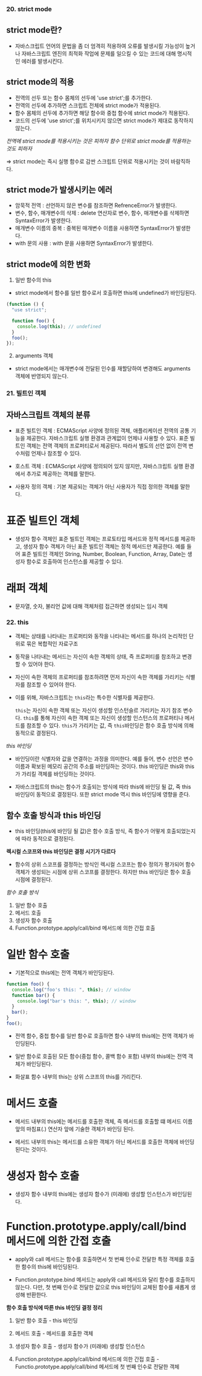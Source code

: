 ### 20. strict mode

## strict mode란?

- 자바스크립트 언어의 문법을 좀 더 엄격히 적용하여 오류를 발생시킬 가능성이 높거나 자바스크립트 엔진의 최적화 작업에 문제를 일으킬 수 있는 코드에 대해 명시적인 에러를 발생시킨다.

## strict mode의 적용

- 전역의 선두 또는 함수 몸체의 선두에 'use strict';를 추가한다.
- 전역의 선두에 추가하면 스크립트 전체에 strict mode가 적용된다.
- 함수 몸체의 선두에 추가하면 해당 함수와 중첩 함수에 strict mode가 적용된다.
- 코드의 선두에 'use strict';를 위치시키지 않으면 strict mode가 제대로 동작하지 않는다.

_전역에 strict mode를 적용시키는 것은 피하자_
_함수 단위로 strict mode를 적용하는 것도 피하자_

=> strict mode는 즉시 실행 함수로 감싼 스크립트 단위로 적용시키는 것이 바람직하다.

## strict mode가 발생시키는 에러

- 암묵적 전역 : 선언하지 않은 변수를 참조하면 RefrenceError가 발생한다.
- 변수, 함수, 매개변수의 삭제 : delete 연산자로 변수, 함수, 매개변수를 삭제하면 SyntaxError가 발생한다.
- 매개변수 이름의 중복 : 중복된 매개변수 이름을 사용하면 SyntaxError가 발생한다.
- with 문의 사용 : with 문을 사용하면 SyntaxError가 발생한다.

## strict mode에 의한 변화

1. 일반 함수의 this

- strict mode에서 함수를 일반 함수로서 호출하면 this에 undefined가 바인딩된다.

```js
(function () {
  "use strict";

  function foo() {
    console.log(this); // undefined
  }
  foo();
});
```

2. arguments 객체

- strict mode에서는 매개변수에 전달된 인수를 재할당하여 변경해도 arguments 객체에 반영되지 않는다.

### 21. 빌트인 객체

## 자바스크립트 객체의 분류

- 표준 빌트인 객체 : ECMAScript 사양에 정의된 객체, 애플리케이션 전역의 공통 기능을 제공한다. 자바스크립트 실행 환경과 관계없이 언제나 사용할 수 있다. 표준 빌트인 객체는 전역 객체의 프로퍼티로서 제공된다. 따라서 별도의 선언 없이 전역 변수처럼 언제나 참조할 수 있다.

- 호스트 객체 : ECMAScript 사양에 정의되어 있지 않지만, 자바스크립트 실행 환경에서 추가로 제공하는 객체를 말한다.

- 사용자 정의 객체 : 기본 제공되는 객체가 아닌 사용자가 직접 정의한 객체를 말한다.

# 표준 빌트인 객체

- 생성자 함수 객체인 표준 빌트인 객체는 프로토타입 메서드와 정적 메서드를 제공하고, 생성자 함수 객체가 아닌 표준 빌트인 객체는 정적 메서드만 제공한다. 예를 들어 표준 빌트인 객체인 String, Number, Boolean, Function, Array, Date는 생성자 함수로 호출하여 인스턴스를 제공할 수 있다.

# 래퍼 객체

- 문자열, 숫자, 불리언 값에 대해 객체처럼 접근하면 생성되는 임시 객체

### 22. this

- 객체는 상태를 나타내는 프로퍼티와 동작을 나타내는 메서드를 하나의 논리적인 단위로 묶은 복합적인 자료구조

- 동작을 나타내는 메서드는 자신이 속한 객체의 상태, 즉 프로퍼티를 참조하고 변경할 수 있어야 한다.

- 자신이 속한 객체의 프로퍼티를 참조하려면 먼저 자신이 속한 객체를 가리키는 식별자를 참조할 수 있어야 한다.

- 이를 위해, 자바스크립트는 `this`라는 특수한 식별자를 제공한다.

  `this`는 자신이 속한 객체 또는 자신이 생성할 인스턴슬르 가리키는 자기 참조 변수다. `this`를 통해 자신이 속한 객체 또는 자신이 생성할 인스턴스의 프로퍼티나 메서드를 참조할 수 있다.
  `this`가 가리키는 값, 즉 `this`바인딩은 함수 호출 방식에 의해 동적으로 결정된다.

_this 바인딩_

- 바인딩이란 식별자와 값을 연결하는 과정을 의미한다. 예를 들어, 변수 선언은 변수 이름과 확보된 메모리 공간의 주소를 바인딩하는 것이다. this 바인딩은 this와 this가 가리킬 객체를 바인딩하는 것이다.

- 자바스크립트의 this는 함수가 호출되는 방식에 따라 this에 바인딩 될 값, 죽 this 바인딩이 동적으로 결정된다. 또한 strict mode 역시 this 바인딩에 영향을 준다.

## 함수 호출 방식과 this 바인딩

- this 바인딩(this에 바인딩 될 값)은 함수 호출 방식, 즉 함수가 어떻게 호출되었는지에 따라 동적으로 결정된다.

**렉시컬 스코프와 this 바인딩은 결정 시기가 다르다**

- 함수의 상위 스코프를 결정하는 방식인 렉시컬 스코프는 함수 정의가 평가되어 함수 객체가 생성되는 시점에 상위 스코프를 결정한다. 하지만 this 바인딩은 함수 호출 시점에 결정된다.

_함수 호출 방식_

1. 일반 함수 호출
2. 메서드 호출
3. 생성자 함수 호출
4. Function.prototype.apply/call/bind 메서드에 의한 간접 호출

# 일반 함수 호출

- 기본적으로 this에는 전역 객체가 바인딩된다.

```js
function foo() {
  console.log("foo's this: ", this); // window
  function bar() {
    console.log("bar's this: ", this); // window
  }
  bar();
}
foo();
```

- 전역 함수, 중첩 함수를 일반 함수로 호출하면 함수 내부의 this에는 전역 객체가 바인딩된다.

- 일반 함수로 호출된 모든 함수(중첩 함수, 콜백 함수 포함) 내부의 this에는 전역 객체가 바인딩된다.

- 화살표 함수 내부의 this는 상위 스코프의 this를 가리킨다.

# 메서드 호출

- 메서드 내부의 this에는 메서드를 호출한 객체, 즉 메서드를 호출할 떄 메서드 이름 앞의 마침표(.) 연산자 앞에 기술한 객체가 바인딩 된다.

- 메서드 내부의 this는 메서드를 소유한 객체가 아닌 메서드를 호출한 객체에 바인딩된다는 것이다.

# 생성자 함수 호출

- 생성자 함수 내부의 this에는 생성자 함수가 (미래에) 생성할 인스턴스가 바인딩된다.

# Function.prototype.apply/call/bind 메서드에 의한 간접 호출

- apply와 call 메서드는 함수를 호출하면서 첫 번째 인수로 전달한 특정 객체를 호출한 함수의 this에 바인딩된다.

- Function.prototype.bind 메서드는 apply와 call 메서드와 달리 함수를 호출하지 않는다. 다만, 첫 번째 인수로 전달한 값으로 this 바인딩이 교체된 함수를 새롭게 생성해 반환한다.

**함수 호출 방식에 따른 this 바인딩 결정 정리**

1. 일반 함수 호출 - this 바인딩

2. 메서드 호출 - 메서드를 호출한 객체

3. 생성자 함수 호출 - 생성자 함수가 (미래에) 생성할 인스턴스

4. Function.prototype.apply/call/bind 메서드에 의한 간접 호출 - Functio.prototype.apply/call/bind 메서드에 첫 번째 인수로 전달한 객체
